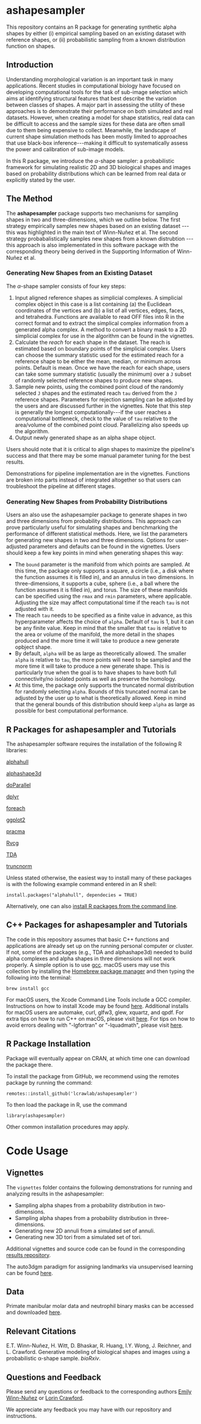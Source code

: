 # ashapesampler

This repository contains an R package for generating synthetic alpha shapes by either (i) empirical sampling based on an existing dataset with reference shapes, or (ii) probabilistic sampling from a known distribution function on shapes.

## Introduction

Understanding morphological variation is an important task in many applications. Recent studies in computational biology have focused on developing computational tools for the task of sub-image selection which aims at identifying structural features that best describe the variation between classes of shapes. A major part in assessing the utility of these approaches is to demonstrate their performance on both simulated and real datasets. However, when creating a model for shape statistics, real data can be difficult to access and the sample sizes for these data are often small due to them being expensive to collect. Meanwhile, the landscape of current shape simulation methods has been mostly limited to approaches that use black-box inference---making it difficult to systematically assess the power and calibration of sub-image models.

In this R package, we introduce the $\alpha$-shape sampler: a probabilistic framework for simulating realistic 2D and 3D biological shapes and images based on probability distributions which can be learned from real data or explicitly stated by the user.

## The Method

The **ashapesampler** package supports two mechanisms for sampling shapes in two and three-dimensions, which we outline below. The first strategy empirically samples new shapes based on an existing dataset --- this was highlighted in the main text of Winn-Nuñez et al. The second strategy probabalistically samples new shapes from a known distrubtion --- this approach is also implementated in this software package with the corresponding theory being derived in the Supporting Information of Winn-Nuñez et al. 

### Generating New Shapes from an Existing Dataset

The $\alpha$-shape sampler consists of four key steps:
1. Input aligned reference shapes as simplicial complexes. A simplicial complex object in this case is a list containing (a) the Euclidean coordinates of the vertices and (b) a list of all vertices, edges, faces, and tetrahedra. Functions are available to read OFF files into R in the correct format and to extract the simplical complex information from a generated alpha complex. A method to convert a binary mask to a 2D simplicial complex for use in the algorithm can be found in the vignettes. 
2. Calculate the _reach_ for each shape in the dataset. The reach is estimated based on boundary points of the simplicial complex. Users can choose the summary statistic used for the estimated reach for a reference shape to be either the mean, median, or minimum across points. Default is mean. Once we have the reach for each shape, users can take some summary statistic (usually the minimum) over a `J` subset of randomly selected reference shapes to produce new shapes.
3. Sample new points, using the combined point cloud of the randomly selected `J` shapes and the estimated reach `tau` derived from the `J` reference shapes. Parameters for rejection sampling can be adjusted by the users and are discussed further in the vignettes. Note that this step is generally the longest computationally---if the user reaches a computational bottleneck, check to the value of `tau` relative to the area/volume of the combined point cloud. Parallelizing also speeds up the algorithm.
4. Output newly generated shape as an alpha shape object.

Users should note that it is critical to align shapes to maximize the pipeline's success and that there may be some manual parameter tuning for the best results. 

Demonstrations for pipeline implementation are in the vignettes. Functions are broken into parts instead of integrated altogether so that users can troubleshoot the pipeline at different stages. 

### Generating New Shapes from Probability Distributions

Users an also use the ashapesampler package to generate shapes in two and three dimensions from probability distributions. This approach can prove particularly useful for simulating shapes and benchmarking the performance of different statistical methods. Here, we list the parameters for generating new shapes in two and three dimensions. Options for user-adjusted parameters and defaults can be found in the vignettes. Users should keep a few key points in mind when generating shapes this way:
* The ``bound`` parameter is the manifold from which points are sampled. At this time, the package only supports a square, a circle (i.e., a disk where the function assumes it is filled in), and an annulus in two dimensions. In three-dimensions, it supports a cube, sphere (i.e., a ball where the function assumes it is filled in), and torus. The size of these manifolds can be specified using the ``rmax`` and ``rmin`` parameters, where applicable. Adjusting the size may affect computational time if the reach ``tau`` is not adjusted with it.
* The reach ``tau`` needs to be specified as a finite value in advance, as this hyperparameter affects the choice of ``alpha``. Default of ``tau`` is 1, but it can be any finite value. Keep in mind that the smaller that ``tau`` is relative to the area or volume of the manifold, the more detail in the shapes produced and the more time it will take to produce a new generate opbject shape.
* By default, ``alpha`` will be as large as theoretically allowed. The smaller ``alpha`` is relative to ``tau``, the more points will need to be sampled and the more time it will take to produce a new generate shape. This is particularly true when the goal is to have shapes to have both full connectivity/no isolated points as well as preserve the homology.
* At this time, the package only supports the truncated normal distribution for randomly selecting ``alpha``. Bounds of this truncated normal can be adjusted by the user up to what is theoretically allowed. Keep in mind that the general bounds of this distribution should keep ``alpha`` as large as possible for best computational performance.

## R Packages for ashapesampler and Tutorials

The ashapesampler software requires the installation of the following R libraries:

[alphahull](https://cran.r-project.org/web/packages/alphahull/index.html)

[alphashape3d](https://cran.r-project.org/web/packages/alphashape3d/index.html)

[doParallel](https://cran.r-project.org/web/packages/doParallel/index.html)

[dplyr](https://cran.r-project.org/web/packages/dplyr/index.html)

[foreach](https://cran.r-project.org/web/packages/foreach/index.html)

[ggplot2](https://cran.r-project.org/web/packages/ggplot2/index.html)

[pracma](https://cran.r-project.org/web/packages/pracma/index.html)

[Rvcg](https://cran.r-project.org/web/packages/Rvcg/index.html)

[TDA](https://cran.r-project.org/web/packages/TDA/index.html)

[truncnorm](https://cran.r-project.org/web/packages/truncnorm/index.html)

Unless stated otherwise, the easiest way to install many of these packages is with the following example command entered in an R shell:

    install.packages("alphahull", dependecies = TRUE)

Alternatively, one can also [install R packages from the command line](http://cran.r-project.org/doc/manuals/r-release/R-admin.html#Installing-packages).

## C++ Packages for ashapesampler and Tutorials

The code in this repository assumes that basic C++ functions and applications are already set up on the running personal computer or cluster. If not, some of the packages (e.g., TDA and alphashape3d) needed to build alpha complexes and alpha shapes in three dimensions will not work properly. A simple option is to use [gcc](https://gcc.gnu.org/). macOS users may use this collection by installing the [Homebrew package manager](http://brew.sh/index.html) and then typing the following into the terminal:

    brew install gcc

For macOS users, the Xcode Command Line Tools include a GCC compiler. Instructions on how to install Xcode may be found [here](http://railsapps.github.io/xcode-command-line-tools.html). Additional installs for macOS users are automake, curl, glfw3, glew, xquartz, and qpdf. For extra tips on how to run C++ on macOS, please visit [here](http://seananderson.ca/2013/11/18/rcpp-mavericks.html). For tips on how to avoid errors dealing with "-lgfortran" or "-lquadmath", please visit [here](http://thecoatlessprofessor.com/programming/rcpp-rcpparmadillo-and-os-x-mavericks-lgfortran-and-lquadmath-error/).

## R Package Installation

Package will eventually appear on CRAN, at which time one can download the package there.

To install the package from GitHub, we recommend using the remotes package by running the command:

	remotes::install_github('lcrawlab/ashapesampler')

To then load the package in R, use the command

	library(ashapesampler)

Other common installation procedures may apply.

# Code Usage

## Vignettes

The `vignettes` folder contains the following demonstrations for running and analyzing results in the ashapesampler: 

* Sampling alpha shapes from a probability distribution in two-dimensions.
* Sampling alpha shapes from a probability distribution in three-dimensions.
* Generating new 2D annuli from a simulated set of annuli.
* Generating new 3D tori from a simulated set of tori.

Additional vignettes and source code can be found in the corresponding [results repository](https://github.com/lcrawlab/ashapesampler_results).

  
The auto3dgm paradigm for assigning landmarks via unsupervised learning can be found [here](https://toothandclaw.github.io/).

## Data 

Primate manibular molar data and neutrophil binary masks can be accessed and downloaded [here](https://dataverse.harvard.edu/dataset.xhtml?persistentId=doi:10.7910/DVN/K9A0EG&faces-redirect=true).

## Relevant Citations

E.T. Winn-Nuñez, H. Witt, D. Bhaskar, R. Huang, I.Y. Wong, J. Reichner, and L. Crawford. Generative modeling of biological shapes and images using a probabilistic α-shape sample. _bioRxiv_.

## Questions and Feedback

Please send any questions or feedback to the corresponding authors [Emily Winn-Nuñez](mailto:emily_winn-nunez@brown.edu) or [Lorin Crawford](mailto:lcrawford@microsoft.com).

We appreciate any feedback you may have with our repository and instructions.
